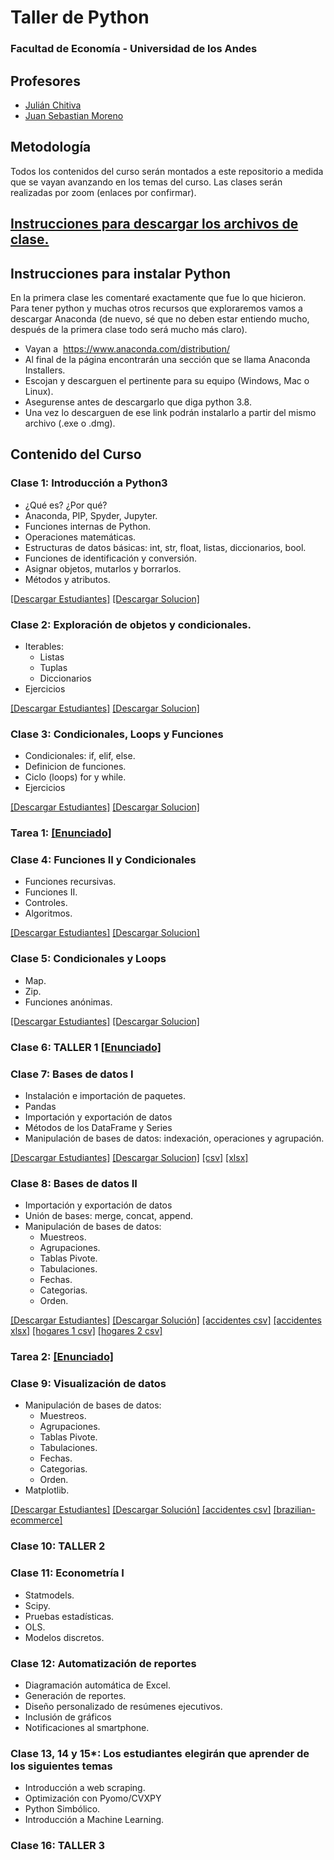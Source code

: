 # Taller de Python 
###	Facultad de Economía - Universidad de los Andes

## Profesores
- [Julián Chitiva](./jc.md)
- [Juan Sebastian Moreno](./jm.md)

## Metodología
Todos los contenidos del curso serán montados a este repositorio a medida que se vayan avanzando en los temas del curso. Las clases serán realizadas por zoom (enlaces por confirmar).

## [Instrucciones para descargar los archivos de clase.](./download_file.md) 

## Instrucciones para instalar Python

En la primera clase les comentaré exactamente que fue lo que hicieron. Para tener python y muchas otros recursos que exploraremos vamos a descargar Anaconda (de nuevo, sé que no deben estar entiendo mucho, después de la primera clase todo será mucho más claro).

- Vayan a  <https://www.anaconda.com/distribution/>
- Al final de la página encontrarán una sección que se llama Anaconda Installers. 
- Escojan y descarguen el pertinente para su equipo (Windows, Mac o Linux). 
- Asegurense antes de descargarlo que diga python 3.8. 
- Una vez lo descarguen de ese link podrán instalarlo a partir del mismo archivo (.exe o .dmg).

## Contenido del Curso 
### Clase 1: Introducción a Python3
- ¿Qué es? ¿Por qué?
- Anaconda, PIP, Spyder, Jupyter.
- Funciones internas de Python.
- Operaciones matemáticas.
- Estructuras de datos básicas: int, str, float, listas, diccionarios, bool.
- Funciones de identificación y conversión.
- Asignar objetos, mutarlos y borrarlos.
- Métodos y atributos.

<a id="raw-url" href="https://github.com/julianchitiva/tallerpython/blob/main/clases/20211/Clase_1_Introduccion/Clase_1_Estudiantes_1.ipynb" download>[Descargar Estudiantes]</a>
<a id="raw-url" href="https://github.com/julianchitiva/tallerpython/blob/main/clases/20211/Clase_1_Introduccion/Clase_1_Solucion_1.ipynb" download>[Descargar Solucion]</a>



### Clase 2: Exploración de objetos y condicionales.
- Iterables:
    - Listas
    - Tuplas
    - Diccionarios
- Ejercicios

<a id="raw-url" href="https://github.com/julianchitiva/tallerpython/blob/main/clases/20211/Clase_2_Iterables/Clase_2_Estudiantes_1.ipynb" download>[Descargar Estudiantes]</a>
<a id="raw-url" href="https://github.com/julianchitiva/tallerpython/blob/main/clases/20211/Clase_2_Iterables/Clase_2_Solucion_1.ipynb" download>[Descargar Solucion]</a>


### Clase 3: Condicionales, Loops y Funciones
- Condicionales: if, elif, else.
- Definicion de funciones.
- Ciclo (loops) for y while.
- Ejercicios

<a id="raw-url" href="https://github.com/julianchitiva/tallerpython/blob/main/clases/20211/Clase_3_funciones_loops_condicionales/Clase_3_estudiantes_1.ipynb" download>[Descargar Estudiantes]</a>
<a id="raw-url" href="https://github.com/julianchitiva/tallerpython/blob/main/clases/20211/Clase_3_funciones_loops_condicionales/Clase_3_solucion_1.ipynb" download>[Descargar Solucion]</a>

### Tarea 1: <a id="raw-url" href="https://github.com/julianchitiva/tallerpython/blob/main/clases/20211/Ejercicios_Tareas/Tarea1.ipynb" download>[Enunciado]</a>

### Clase 4: Funciones II y Condicionales
- Funciones recursivas.
- Funciones II.
- Controles.
- Algoritmos.

<a id="raw-url" href="https://github.com/julianchitiva/tallerpython/blob/main/clases/20211/Clase_4_funciones_II/Clase_4_estudiantes_1.ipynb" download>[Descargar Estudiantes]</a>
<a id="raw-url" href="https://github.com/julianchitiva/tallerpython/blob/main/clases/20211/Clase_4_funciones_II/Clase_4_solucion_1.ipynb" download>[Descargar Solucion]</a>

### Clase 5: Condicionales y Loops
- Map.
- Zip.
- Funciones anónimas.

<a id="raw-url" href="https://github.com/julianchitiva/tallerpython/blob/main/clases/20211/Clase_5_funciones_III/Clase_5_estudiantes_1.ipynb" download>[Descargar Estudiantes]</a>
<a id="raw-url" href="https://github.com/julianchitiva/tallerpython/blob/main/clases/20211/Clase_5_funciones_III/Clase_5_solucion_1.ipynb" download>[Descargar Solucion]</a>

### Clase 6: TALLER 1 <a id="raw-url" href="https://github.com/julianchitiva/tallerpython/blob/main/clases/20211/Clase_6_taller_1/Taller_1_estudiantes.ipynb" download>[Enunciado]</a>

### Clase 7: Bases de datos I
- Instalación e importación de paquetes.
- Pandas
- Importación y exportación de datos
- Métodos de los DataFrame y Series
- Manipulación de bases de datos: indexación, operaciones y agrupación.

<a id="raw-url" href="https://github.com/julianchitiva/tallerpython/blob/main/clases/20211/Clase_7_introduccion_pandas/Clase_7_estudiantes.ipynb" download>[Descargar Estudiantes]</a>
<a id="raw-url" href="https://github.com/julianchitiva/tallerpython/blob/main/clases/20211/Clase_7_introduccion_pandas/Clase_7_solucion.ipynb" download>[Descargar Solucion]</a> 
<a id="raw-url" href="https://github.com/julianchitiva/tallerpython/blob/main/clases/20211/Clase_7_introduccion_pandas/info_accidentes.csv" download>[csv]</a> 
<a id="raw-url" href="https://github.com/julianchitiva/tallerpython/blob/main/clases/20211/Clase_7_introduccion_pandas/info_accidentes.xlsx" download>[xlsx]</a> 

### Clase 8: Bases de datos II 
- Importación y exportación de datos
- Unión de bases: merge, concat, append.
- Manipulación de bases de datos:
    - Muestreos.
    - Agrupaciones.
    - Tablas Pivote.
    - Tabulaciones.
    - Fechas.
    - Categorias.
    - Orden.

<a id="raw-url" href="https://github.com/julianchitiva/tallerpython/blob/main/clases/20211/Clase_8_pandas_II/Clase_8_estudiantes.ipynb" download>[Descargar Estudiantes]</a>  <a id="raw-url" href="https://github.com/julianchitiva/tallerpython/blob/main/clases/20211/Clase_8_pandas_II/Clase_8_solucion.ipynb" download>[Descargar Solución]</a> <a id="raw-url" href="https://github.com/julianchitiva/tallerpython/blob/main/clases/20211/Clase_8_pandas_II/info_accidentes.csv" download>[accidentes csv]</a> 
<a id="raw-url" href="https://github.com/julianchitiva/tallerpython/blob/main/clases/20211/Clase_8_pandas_II/info_accidentes.xlsx" download>[accidentes xlsx]</a> 
<a id="raw-url" href="https://github.com/julianchitiva/tallerpython/blob/main/clases/20211/Clase_8_pandas_II/encuesta_hogares1.csv" download>[hogares 1 csv]</a> 
<a id="raw-url" href="https://github.com/julianchitiva/tallerpython/blob/main/clases/20211/Clase_8_pandas_II/encuesta_hogares2.csv" download>[hogares 2 csv]</a> 

### Tarea 2: <a id="raw-url" href="https://github.com/julianchitiva/tallerpython/blob/main/clases/20211/Ejercicios_Tareas/Tarea2.ipynb" download>[Enunciado]</a>

### Clase 9: Visualización de datos
- Manipulación de bases de datos:
    - Muestreos.
    - Agrupaciones.
    - Tablas Pivote.
    - Tabulaciones.
    - Fechas.
    - Categorias.
    - Orden.
- Matplotlib.

<a id="raw-url" href="https://github.com/julianchitiva/tallerpython/blob/main/clases/20211/Clase_9_pandas_III_visualizacion/Clase_9_estudiantes.ipynb" download>[Descargar Estudiantes]</a>  <a id="raw-url" href="https://github.com/julianchitiva/tallerpython/blob/main/clases/20211/Clase_9_pandas_III_visualizacion/Clase_9_solucion.ipynb" download>[Descargar Solución]</a> <a id="raw-url" href="https://github.com/julianchitiva/tallerpython/blob/main/clases/20211/Clase_9_pandas_III_visualizacion/info_accidentes.csv" download>[accidentes csv]</a> 
<a id="raw-url" href="https://github.com/julianchitiva/tallerpython/blob/main/clases/20211/Clase_9_pandas_III_visualizacion/brazilian-ecommerce" download>[brazilian-ecommerce]</a> 


### Clase 10: TALLER 2

### Clase 11: Econometría I
- Statmodels.
- Scipy.
- Pruebas estadísticas.
- OLS.
- Modelos discretos.

### Clase 12: Automatización de reportes
- Diagramación automática de Excel.
- Generación de reportes.
- Diseño personalizado de resúmenes ejecutivos.
- Inclusión de gráficos
- Notificaciones al smartphone.

### Clase 13, 14 y 15*: Los estudiantes elegirán que aprender de los siguientes temas
- Introducción a web scraping.
- Optimización con Pyomo/CVXPY
- Python Simbólico. 
- Introducción a Machine Learning.

### Clase 16: TALLER 3





